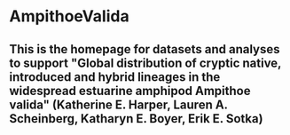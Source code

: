 # AmpithoeValida

## This is the homepage for datasets and analyses to support "Global distribution of cryptic native, introduced and hybrid lineages in the widespread estuarine amphipod Ampithoe valida" (Katherine E. Harper, Lauren A. Scheinberg, Katharyn E. Boyer, Erik E. Sotka)